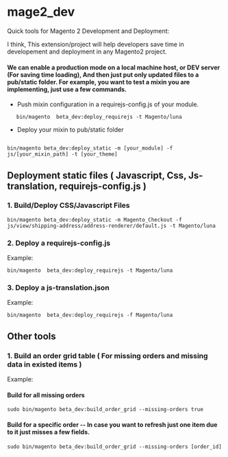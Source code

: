 # mage2_dev
Quick tools for Magento 2 Development and Deployment:

I think, This extension/project will help developers save time in developement and deployment in any Magento2 project.

#### We can enable a production mode on a local machine host, or DEV server (For saving time loading), And then just put only updated files to a pub/static folder. For example, you want to test a mixin you are implementing, just use a few commands.

- Push mixin configuration in a requirejs-config.js of your module.
```
   bin/magento  beta_dev:deploy_requirejs -t Magento/luna
```
- Deploy your mixin to pub/static folder
```

bin/magento beta_dev:deploy_static -m [your_module] -f js/[your_mixin_path] -t [your_theme]

```

## Deployment static files ( Javascript, Css, Js-translation, requirejs-config.js )
### 1. Build/Deploy CSS/Javascript Files
```
bin/magento beta_dev:deploy_static -m Magento_Checkout -f js/view/shipping-address/address-renderer/default.js -t Magento/luna
```

### 2. Deploy a requirejs-config.js 
Example:
```
bin/magento  beta_dev:deploy_requirejs -t Magento/luna
```

### 3. Deploy a js-translation.json 
Example:
```
bin/magento  beta_dev:deploy_requirejs -f Magento/luna
```

## Other tools

### 1. Build an order grid table ( For missing orders and missing data in existed items ) 
Example:
#### Build for all missing orders 
```
sudo bin/magento beta_dev:build_order_grid --missing-orders true

```
#### Build for a specific order -- In case you want to refresh just one item due to it just misses a few fields. 

```
sudo bin/magento beta_dev:build_order_grid --missing-orders [order_id]

```
